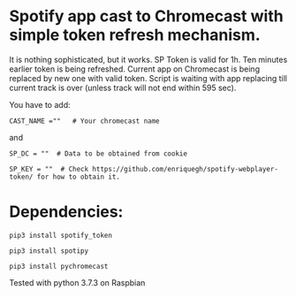 Spotify app cast to Chromecast with simple token refresh mechanism.
=

It is nothing sophisticated, but it works. SP Token is valid for 1h. Ten minutes earlier token is being refreshed. Current app on Chromecast is being replaced by new one with valid token. Script is waiting with app replacing till current track is over (unless track will not end within 595 sec).

You have to add:

    CAST_NAME =""   # Your chromecast name

and

    SP_DC = ""  # Data to be obtained from cookie

    SP_KEY = ""  # Check https://github.com/enriquegh/spotify-webplayer-token/ for how to obtain it.


Dependencies:
=


    pip3 install spotify_token

    pip3 install spotipy

    pip3 install pychromecast


Tested with python 3.7.3 on Raspbian

